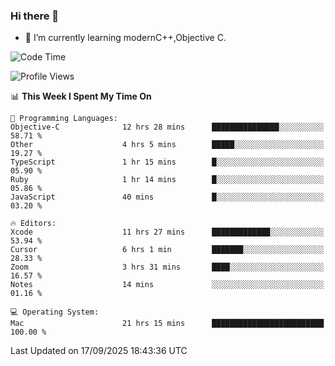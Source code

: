 ### Hi there 👋
- 🌱 I’m currently learning modernC++,Objective C.
<!--
**Asukaki7/Asukaki7** is a ✨ _special_ ✨ repository because its `README.md` (this file) appears on your GitHub profile.

Here are some ideas to get you started:

- 🔭 I’m currently working on ...
- 🌱 I’m currently learning ...
- 👯 I’m looking to collaborate on ...
- 🤔 I’m looking for help with ...
- 💬 Ask me about ...
- 📫 How to reach me: ...
- 😄 Pronouns: ...
- ⚡ Fun fact: ...
-->
<!--START_SECTION:waka-->
![Code Time](http://img.shields.io/badge/Code%20Time-761%20hrs%2038%20mins-blue)

![Profile Views](http://img.shields.io/badge/Profile%20Views-0-blue)

📊 **This Week I Spent My Time On** 

```text
💬 Programming Languages: 
Objective-C              12 hrs 28 mins      ███████████████░░░░░░░░░░   58.71 % 
Other                    4 hrs 5 mins        █████░░░░░░░░░░░░░░░░░░░░   19.27 % 
TypeScript               1 hr 15 mins        █░░░░░░░░░░░░░░░░░░░░░░░░   05.90 % 
Ruby                     1 hr 14 mins        █░░░░░░░░░░░░░░░░░░░░░░░░   05.86 % 
JavaScript               40 mins             █░░░░░░░░░░░░░░░░░░░░░░░░   03.20 % 

🔥 Editors: 
Xcode                    11 hrs 27 mins      █████████████░░░░░░░░░░░░   53.94 % 
Cursor                   6 hrs 1 min         ███████░░░░░░░░░░░░░░░░░░   28.33 % 
Zoom                     3 hrs 31 mins       ████░░░░░░░░░░░░░░░░░░░░░   16.57 % 
Notes                    14 mins             ░░░░░░░░░░░░░░░░░░░░░░░░░   01.16 % 

💻 Operating System: 
Mac                      21 hrs 15 mins      █████████████████████████   100.00 % 
```


 Last Updated on 17/09/2025 18:43:36 UTC
<!--END_SECTION:waka-->
